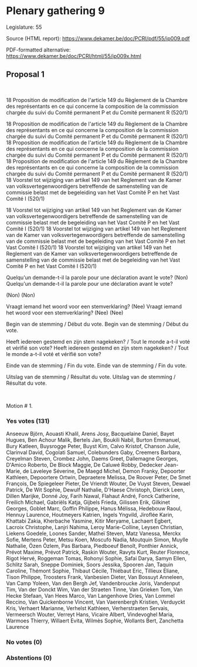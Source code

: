 # Plenary gathering 9

Legislature: 55

Source (HTML report): https://www.dekamer.be/doc/PCRI/pdf/55/ip009.pdf

PDF-formatted alternative: https://www.dekamer.be/doc/PCRI/html/55/ip009x.html

## Proposal 1


 
 

18 Proposition de modification
de l'article 149 du Règlement de la Chambre des représentants en ce qui
concerne la composition de la commission chargée du suivi du Comité permanent P
et du Comité permanent R (520/1)

18 Proposition de modification
de l'article 149 du Règlement de la Chambre des représentants en ce qui
concerne la composition de la commission chargée du suivi du Comité permanent P
et du Comité permanent R (520/1)
18 Proposition de modification
de l'article 149 du Règlement de la Chambre des représentants en ce qui
concerne la composition de la commission chargée du suivi du Comité permanent P
et du Comité permanent R (520/1)
18 Proposition de modification
de l'article 149 du Règlement de la Chambre des représentants en ce qui
concerne la composition de la commission chargée du suivi du Comité permanent P
et du Comité permanent R (520/1)
18 Voorstel tot wijziging van
artikel 149 van het Reglement van de Kamer van volksvertegenwoordigers
betreffende de samenstelling van de commissie belast met de begeleiding van het
Vast Comité P en het Vast Comité I (520/1)

18 Voorstel tot wijziging van
artikel 149 van het Reglement van de Kamer van volksvertegenwoordigers
betreffende de samenstelling van de commissie belast met de begeleiding van het
Vast Comité P en het Vast Comité I (520/1)
18 Voorstel tot wijziging van
artikel 149 van het Reglement van de Kamer van volksvertegenwoordigers
betreffende de samenstelling van de commissie belast met de begeleiding van het
Vast Comité P en het Vast Comité I (520/1)
18 Voorstel tot wijziging van
artikel 149 van het Reglement van de Kamer van volksvertegenwoordigers
betreffende de samenstelling van de commissie belast met de begeleiding van het
Vast Comité P en het Vast Comité I (520/1)
 
 

Quelqu'un demande-t-il la parole pour une
déclaration avant le vote? (Non)
Quelqu'un demande-t-il la parole pour une
déclaration avant le vote? 
 
(Non)
(Non)


Vraagt iemand het woord voor een
stemverklaring? (Nee)
Vraagt iemand het woord voor een
stemverklaring? (Nee)
 (Nee)
 
 

Begin van de
stemming / Début du vote.
Begin van de
stemming / Début du vote.

Heeft
iedereen gestemd en zijn stem nagekeken? / Tout le monde a-t-il voté et vérifié
son vote?
Heeft
iedereen gestemd en zijn stem nagekeken? / Tout le monde a-t-il voté et vérifié
son vote?

Einde van de
stemming / Fin du vote.
Einde van de
stemming / Fin du vote.

Uitslag van de
stemming / Résultat du vote.
Uitslag van de
stemming / Résultat du vote.

 
 


Motion # 1.

### Yes votes (131)

Anseeuw Björn, Aouasti Khalil, Arens Josy, Bacquelaine Daniel, Bayet Hugues, Ben Achour Malik, Bertels Jan, Boukili Nabil, Burton Emmanuel, Bury Katleen, Buysrogge Peter, Buyst Kim, Calvo Kristof, Chanson Julie, Clarinval David, Cogolati Samuel, Colebunders Gaby, Creemers Barbara, Creyelman Steven, Crombez John, Daems Greet, Dallemagne Georges, D'Amico Roberto, De Block Maggie, De Caluwé Robby, Dedecker Jean-Marie, de Laveleye Séverine, De Maegd Michel, Demon Franky, Depoorter Kathleen, Depoortere Ortwin, Depraetere Melissa, De Roover Peter, De Smet François, De Spiegeleer Pieter, De Vriendt Wouter, De Vuyst Steven, Dewael Patrick, De Wit Sophie, Dewulf Nathalie, D'Haese Christoph, Dierick Leen, Dillen Marijke, Donné Joy, Farih Nawal, Flahaut André, Fonck Catherine, Freilich Michael, Gabriëls Katja, Gijbels Frieda, Gilissen Erik, Gilkinet Georges, Goblet Marc, Goffin Philippe, Hanus Mélissa, Hedebouw Raoul, Hennuy Laurence, Houtmeyers Katrien, Ingels Yngvild, Jiroflée Karin, Khattabi Zakia, Kherbache Yasmine, Kitir Meryame, Lachaert Egbert, Lacroix Christophe, Lanjri Nahima, Leroy Marie-Colline, Leysen Christian, Liekens Goedele, Loones Sander, Matheï Steven, Matz Vanessa, Merckx Sofie, Mertens Peter, Metsu Koen, Moscufo Nadia, Moutquin Simon, Muylle Nathalie, Özen Özlem, Pas Barbara, Piedboeuf Benoît, Ponthier Annick, Prévot Maxime, Prévot Patrick, Raskin Wouter, Ravyts Kurt, Reuter Florence, Rigot Hervé, Roggeman Tomas, Rohonyi Sophie, Safai Darya, Samyn Ellen, Schlitz Sarah, Sneppe Dominiek, Soors Jessika, Spooren Jan, Taquin Caroline, Thémont Sophie, Thibaut Cécile, Thiébaut Eric, Tillieux Eliane, Tison Philippe, Troosters Frank, Vanbesien Dieter, Van Bossuyt Anneleen, Van Camp Yoleen, Van den Bergh Jef, Vandenbroucke Joris, Vandenput Tim, Van der Donckt Wim, Van der Straeten Tinne, Van Grieken Tom, Van Hecke Stefaan, Van Hees Marco, Van Langenhove Dries, Van Lommel Reccino, Van Quickenborne Vincent, Van Vaerenbergh Kristien, Verduyckt Kris, Verhaert Marianne, Verhelst Kathleen, Verherstraeten Servais, Vermeersch Wouter, Verreyt Hans, Vicaire Albert, Vindevoghel Maria, Warmoes Thierry, Willaert Evita, Wilmès Sophie, Wollants Bert, Zanchetta Laurence

### No votes (0)



### Abstentions (0)




